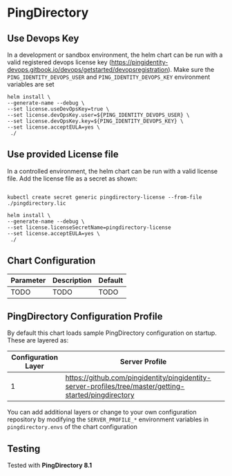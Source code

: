 # PingDirectory

## Use Devops Key
In a development or sandbox environment, the helm chart can be run with a valid registered devops license key (https://pingidentity-devops.gitbook.io/devops/getstarted/devopsregistration).  Make sure the `PING_IDENTITY_DEVOPS_USER` and `PING_IDENTITY_DEVOPS_KEY` environment variables are set

```shell
helm install \
--generate-name --debug \
--set license.useDevOpsKey=true \
--set license.devOpsKey.user=${PING_IDENTITY_DEVOPS_USER} \
--set license.devOpsKey.key=${PING_IDENTITY_DEVOPS_KEY} \
--set license.acceptEULA=yes \
 ./
```

## Use provided License file
In a controlled environment, the helm chart can be run with a valid license file.  Add the license file as a secret as shown:
```shell

kubectl create secret generic pingdirectory-license --from-file ./pingdirectory.lic

helm install \
--generate-name --debug \
--set license.licenseSecretName=pingdirectory-license
--set license.acceptEULA=yes \
 ./
```

## Chart Configuration

| Parameter | Description | Default |
|--|--|--|
| TODO | TODO | TODO |

## PingDirectory Configuration Profile

By default this chart loads sample PingDirectory configuration on startup.  These are layered as:

| Configuration Layer | Server Profile |
|--|--|
| 1 | https://github.com/pingidentity/pingidentity-server-profiles/tree/master/getting-started/pingdirectory |

You can add additional layers or change to your own configuration repository by modifying the `SERVER_PROFILE_*` environment variables in `pingdirectory.envs` of the chart configuration

## Testing

Tested with **PingDirectory 8.1**
